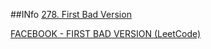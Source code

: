 ##INfo
[278. First Bad Version](https://leetcode.com/problems/first-bad-version/)

[FACEBOOK - FIRST BAD VERSION (LeetCode)](https://www.youtube.com/watch?v=SNDE-C86n88)
